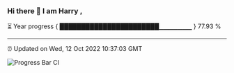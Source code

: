 ### Hi there 👋 I am Harry , 

⏳ Year progress { ███████████████████████▁▁▁▁▁▁▁ } 77.93 %

---

⏰ Updated on Wed, 12 Oct 2022 10:37:03 GMT

![Progress Bar CI](https://github.com/duykhang68/duykhang68/workflows/Progress%20Bar%20CI/badge.svg)
